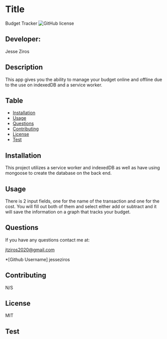 # Title
  Budget Tracker
  ![GitHub license](https://img.shields.io/badge/license-MIT-blueviolet.svg)

  ## Developer:
  Jesse Ziros

  ## Description
  This app gives you the ability to manage your budget online and offline due to the use on indexedDB and a service worker.

  ## Table
  * [Installation](##Installation)
  * [Usage](##Usage)
  * [Questions](##Questions)
  * [Contributing](##Contributing)
  * [License](##License)
  * [Test](##Test)

  ## Installation
  This project utilizes a service worker and indexedDB as well as have using mongoose to create the database on the back end.

  ## Usage
  There is 2 input fields, one for the name of the transaction and one for the cost. You will fill out both of them and select either add or subtract and it will save the information on a graph that tracks your budget.

  ## Questions
  If you have any questions contact me at:

  jtziros2020@gmail.com
  
  *[Github Username]
  jesseziros

  ## Contributing
  N/S

  ## License
  MIT

  ## Test
  
